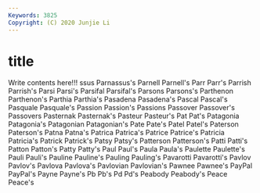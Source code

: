 ```yaml
---
Keywords: 3825
Copyright: (C) 2020 Junjie Li
---
```


# title

Write contents here!!!
ssus 
Parnassus's 
Parnell 
Parnell's 
Parr 
Parr's 
Parrish 
Parrish's 
Parsi
Parsi's 
Parsifal 
Parsifal's 
Parsons 
Parsons's 
Parthenon 
Parthenon's 
Parthia 
Parthia's 
Pasadena
Pasadena's 
Pascal 
Pascal's 
Pasquale 
Pasquale's 
Passion 
Passion's 
Passions 
Passover 
Passover's
Passovers 
Pasternak 
Pasternak's 
Pasteur 
Pasteur's 
Pat 
Pat's 
Patagonia 
Patagonia's 
Patagonian
Patagonian's 
Pate 
Pate's 
Patel 
Patel's 
Paterson 
Paterson's 
Patna 
Patna's 
Patrica
Patrica's 
Patrice 
Patrice's 
Patricia 
Patricia's 
Patrick 
Patrick's 
Patsy 
Patsy's 
Patterson
Patterson's 
Patti 
Patti's 
Patton 
Patton's 
Patty 
Patty's 
Paul 
Paul's 
Paula
Paula's 
Paulette 
Paulette's 
Pauli 
Pauli's 
Pauline 
Pauline's 
Pauling 
Pauling's 
Pavarotti
Pavarotti's 
Pavlov 
Pavlov's 
Pavlova 
Pavlova's 
Pavlovian 
Pavlovian's 
Pawnee 
Pawnee's 
PayPal
PayPal's 
Payne 
Payne's 
Pb 
Pb's 
Pd 
Pd's 
Peabody 
Peabody's 
Peace
Peace's 
